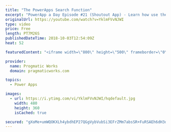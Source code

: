 ```yaml
---
title: "The PowerApps Search Function"
excerpt: "PowerApp a Day Episode #21 (Shoutout App) - Learn how use the Search function to run a query against a data source to pull only selective data.   Pragmatic Works Training : https://pragmaticworks.com/training/on-demand-training  Delegatable sources and commands: https://docs.microsoft.com/en-us/powerapps/maker/canvas-apps/delegation-list"
originalUrl: https://youtube.com/watch?v=YklmFVvNJWI
type: video
price: Free
length: PT7M26S
publishedDateTime: 2018-10-03T12:54:09Z
heat: 52

featuredContent: "<iframe width=\"800\" height=\"500\" frameborder=\"0\" src=\"https://www.youtube.com/embed/YklmFVvNJWI\" allow=\"accelerometer; autoplay; encrypted-media; gyroscope; picture-in-picture\" allowfullscreen></iframe>"

provider:
  name: Progmatic Works
  domain: pragmaticworks.com

topics:
  - Power Apps

images:
  - url: https://i.ytimg.com/vi/YklmFVvNJWI/hqdefault.jpg
    width: 480
    height: 360
    isCached: true

secured: "gXoMe+umWQOKXLh4ybdhEP27QGgVybVubSi3EFrZMm7absSR+FuRSAEh6dH3dJ/sxQatdfW2/9Ok9cF3LpBxAtx/O+LMJFfJqt78Pw83xXU/DqgOSgXe7Zx9mniPkvrlbQ/LDnONX+fBRe9wBn7XH49y91RZJfCUE3rGS6DPo42/pWeqiPK8FPuyt2HSEr+MaW1Rar/bxMUIQcxsgDIK4RjkrXa5b/IQFHrHz9hQ+DYVXdKipkEZyWBRzeXFARrA8CvdteqrSKOX4kzfHeagJOJXg3nYO6qfPjOlNi+Xe6TMmoM8h7qTDCkVG234Zth84cJ+Kh+rkyxXGxlt+frhHBdYdQRz56ncyZXhz52duH4qIF/kxotncIS4ISDvpWghsDG5gbKbwfdI2pVRUH6ogA==;RBNns946svGqcvWmbxYz5g=="
---
```


